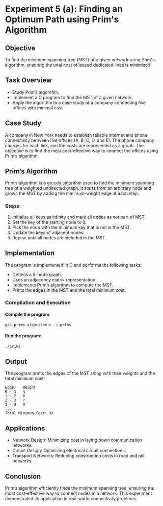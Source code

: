 # Experiment 5 (a): Finding an Optimum Path using Prim's Algorithm
## Objective
To find the minimum spanning tree (MST) of a given network using Prim's algorithm, ensuring the total cost of leased dedicated lines is minimized.

## Task Overview
- Study Prim’s algorithm.
- Implement a C program to find the MST of a given network.
- Apply the algorithm to a case study of a company connecting five offices with minimal cost.

## Case Study
A company in New York needs to establish reliable internet and phone connectivity between five offices (A, B, C, D, and E). The phone company charges for each link, and the costs are represented as a graph. The objective is to find the most cost-effective way to connect the offices using Prim’s algorithm.

## Prim’s Algorithm
Prim’s algorithm is a greedy algorithm used to find the minimum spanning tree of a weighted undirected graph. It starts from an arbitrary node and grows the MST by adding the minimum-weight edge at each step.

### Steps:
1. Initialize all keys as infinity and mark all nodes as not part of MST.
2. Set the key of the starting node to 0.
3. Pick the node with the minimum key that is not in the MST.
4. Update the keys of adjacent nodes.
5. Repeat until all nodes are included in the MST.

## Implementation
The program is implemented in C and performs the following tasks:
- Defines a 9-node graph.
- Uses an adjacency matrix representation.
- Implements Prim’s algorithm to compute the MST.
- Prints the edges in the MST and the total minimum cost.

### Compilation and Execution
#### Compile the program:
```sh
gcc prims_algorithm.c -o prims
```
#### Run the program:
```sh
./prims
```

## Output
The program prints the edges of the MST along with their weights and the total minimum cost:
```
Edge    Weight
0 - 1   4
1 - 2   8
2 - 3   7
3 - 4   9
...
Total Minimum Cost: XX
```

## Applications
- Network Design: Minimizing cost in laying down communication networks.
- Circuit Design: Optimizing electrical circuit connections.
- Transport Networks: Reducing construction costs in road and rail networks.

## Conclusion
Prim’s algorithm efficiently finds the minimum spanning tree, ensuring the most cost-effective way to connect nodes in a network. This experiment demonstrated its application in real-world connectivity problems.


